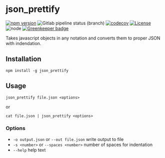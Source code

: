# json_prettify

[![npm version](https://img.shields.io/npm/v/json_prettify.svg)](https://www.npmjs.com/package/json_prettify)
![Gitlab pipeline status (branch)](https://img.shields.io/gitlab/pipeline/marinewater/json_prettify/master.svg?style=flat-square)
[![codecov](https://codecov.io/gh/marinewater/json_prettify/branch/master/graph/badge.svg)](https://codecov.io/gh/marinewater/json_prettify)
[![License](https://img.shields.io/github/license/marinewater/json_prettify.svg)](https://github.com/marinewater/json_prettify/blob/master/LICENSE)
![node](https://img.shields.io/node/v/json_prettify.svg)
[![Greenkeeper badge](https://badges.greenkeeper.io/marinewater/json_prettify.svg)](https://greenkeeper.io/)

Takes javascript objects in any notation and converts them to proper JSON with indendation.

## Installation
```
npm install -g json_prettify
```

## Usage
```
json_prettify file.json <options>
```

or

```
cat file.json | json_prettify <options>
```

### Options
- `-o output.json` or `--out file.json` write output to file
- `-s <number>` or `--spaces <number>` number of spaces for indentation
- `--help` help text
